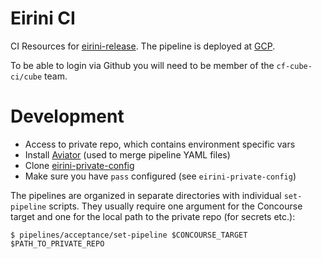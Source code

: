 # Eirini CI

CI Resources for [eirini-release](https://github.com/cloudfoundry-incubator/eirini-release). The pipeline is deployed at [GCP](https://ci.eirini.cf-app.com).

To be able to login via Github you will need to be member of the `cf-cube-ci/cube` team.

# Development

- Access to private repo, which contains environment specific vars
- Install [Aviator](https://github.com/JulzDiverse/aviator) (used to merge pipeline YAML files)
- Clone [eirini-private-config](https://github.com/cloudfoundry/eirini-private-config)
- Make sure you have `pass` configured (see `eirini-private-config`)

The pipelines are organized in separate directories with individual `set-pipeline` scripts. They usually require one argument for the Concourse target and one for the local path to the private repo (for secrets etc.):

    $ pipelines/acceptance/set-pipeline $CONCOURSE_TARGET $PATH_TO_PRIVATE_REPO
